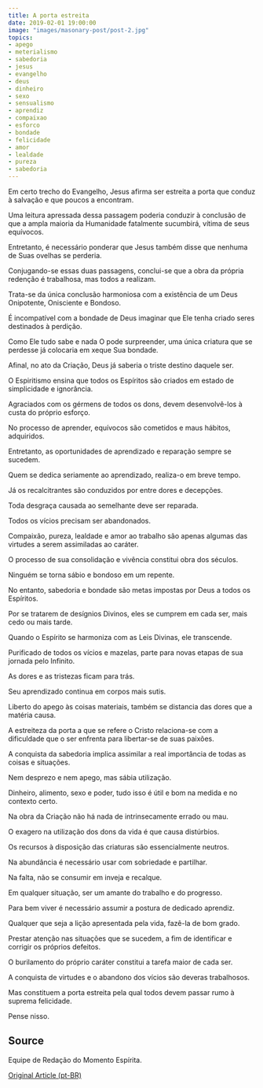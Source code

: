 ```yaml
---
title: A porta estreita
date: 2019-02-01 19:00:00
image: "images/masonary-post/post-2.jpg"
topics: 
- apego
- meterialismo
- sabedoria
- jesus
- evangelho
- deus
- dinheiro
- sexo
- sensualismo
- aprendiz
- compaixao
- esforco
- bondade
- felicidade
- amor
- lealdade
- pureza
- sabedoria
---
```


Em certo trecho do Evangelho, Jesus afirma ser estreita a porta que conduz à
salvação e que poucos a encontram.

Uma leitura apressada dessa passagem poderia conduzir à conclusão de que a
ampla maioria da Humanidade fatalmente sucumbirá, vítima de seus equívocos.

Entretanto, é necessário ponderar que Jesus também disse que nenhuma de Suas
ovelhas se perderia.

Conjugando-se essas duas passagens, conclui-se que a obra da própria redenção é
trabalhosa, mas todos a realizam.

Trata-se da única conclusão harmoniosa com a existência de um Deus Onipotente,
Onisciente e Bondoso.

É incompatível com a bondade de Deus imaginar que Ele tenha criado seres
destinados à perdição.

Como Ele tudo sabe e nada O pode surpreender, uma única criatura que se
perdesse já colocaria em xeque Sua bondade.

Afinal, no ato da Criação, Deus já saberia o triste destino daquele ser.

O Espiritismo ensina que todos os Espíritos são criados em estado de
simplicidade e ignorância.

Agraciados com os gérmens de todos os dons, devem desenvolvê-los à custa do
próprio esforço.

No processo de aprender, equívocos são cometidos e maus hábitos, adquiridos.

Entretanto, as oportunidades de aprendizado e reparação sempre se sucedem.

Quem se dedica seriamente ao aprendizado, realiza-o em breve tempo.

Já os recalcitrantes são conduzidos por entre dores e decepções.

Toda desgraça causada ao semelhante deve ser reparada.

Todos os vícios precisam ser abandonados.

Compaixão, pureza, lealdade e amor ao trabalho são apenas algumas das virtudes
a serem assimiladas ao caráter.

O processo de sua consolidação e vivência constitui obra dos séculos.

Ninguém se torna sábio e bondoso em um repente.

No entanto, sabedoria e bondade são metas impostas por Deus a todos os
Espíritos.

Por se tratarem de desígnios Divinos, eles se cumprem em cada ser, mais cedo ou
mais tarde.

Quando o Espírito se harmoniza com as Leis Divinas, ele transcende.

Purificado de todos os vícios e mazelas, parte para novas etapas de sua jornada
pelo Infinito.

As dores e as tristezas ficam para trás.

Seu aprendizado continua em corpos mais sutis.

Liberto do apego às coisas materiais, também se distancia das dores que a
matéria causa.

A estreiteza da porta a que se refere o Cristo relaciona-se com a dificuldade
que o ser enfrenta para libertar-se de suas paixões.

A conquista da sabedoria implica assimilar a real importância de todas as
coisas e situações.

Nem desprezo e nem apego, mas sábia utilização.

Dinheiro, alimento, sexo e poder, tudo isso é útil e bom na medida e no
contexto certo.

Na obra da Criação não há nada de intrinsecamente errado ou mau.

O exagero na utilização dos dons da vida é que causa distúrbios.

Os recursos à disposição das criaturas são essencialmente neutros.

Na abundância é necessário usar com sobriedade e partilhar.

Na falta, não se consumir em inveja e recalque.

Em qualquer situação, ser um amante do trabalho e do progresso.

Para bem viver é necessário assumir a postura de dedicado aprendiz.

Qualquer que seja a lição apresentada pela vida, fazê-la de bom grado.

Prestar atenção nas situações que se sucedem, a fim de identificar e corrigir
os próprios defeitos.

O burilamento do próprio caráter constitui a tarefa maior de cada ser.

A conquista de virtudes e o abandono dos vícios são deveras trabalhosos.

Mas constituem a porta estreita pela qual todos devem passar rumo à suprema
felicidade.

Pense nisso.


## Source
Equipe de Redação do Momento Espírita.

[Original Article (pt-BR)](http://www.momento.com.br/pt/ler_texto.php?id=1552)


